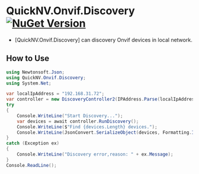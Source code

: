 # QuickNV.Onvif.Discovery [![NuGet Version](http://img.shields.io/nuget/v/Quick.QuickNV.Discovery.svg?style=flat)](https://www.nuget.org/packages/Quick.QuickNV.Discovery/)

* [QuickNV.Onvif.Discovery] can discovery Onvif devices in local network.

## How to Use
```csharp
using Newtonsoft.Json;
using QuickNV.Onvif.Discovery;
using System.Net;

var localIpAddress = "192.168.31.72";
var controller = new DiscoveryController2(IPAddress.Parse(localIpAddress));
try
{
    Console.WriteLine("Start Discovery...");
    var devices = await controller.RunDiscovery();
    Console.WriteLine($"Find {devices.Length} devices.");
    Console.WriteLine(JsonConvert.SerializeObject(devices, Formatting.Indented));
}
catch (Exception ex)
{
    Console.WriteLine("Discovery error,reason: " + ex.Message);
}
Console.ReadLine();
```